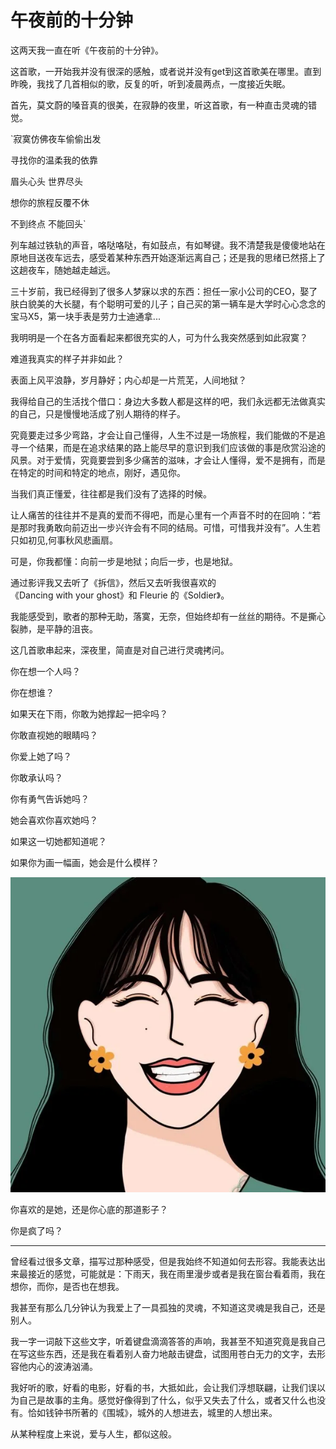 # 午夜前的十分钟

这两天我一直在听《午夜前的十分钟》。

这首歌，一开始我并没有很深的感触，或者说并没有get到这首歌美在哪里。直到昨晚，我找了几首相似的歌，反复的听，听到凌晨两点，一度接近失眠。

首先，莫文蔚的嗓音真的很美，在寂静的夜里，听这首歌，有一种直击灵魂的错觉。

`寂寞仿佛夜车偷偷出发

寻找你的温柔我的依靠

眉头心头 世界尽头

想你的旅程反覆不休

不到终点 不能回头`

列车越过铁轨的声音，咯哒咯哒，有如鼓点，有如琴键。我不清楚我是傻傻地站在原地目送夜车远去，感受着某种东西开始逐渐远离自己；还是我的思绪已然搭上了这趟夜车，随她越走越远。

三十岁前，我已经得到了很多人梦寐以求的东西：担任一家小公司的CEO，娶了肤白貌美的大长腿，有个聪明可爱的儿子；自己买的第一辆车是大学时心心念念的宝马X5，第一块手表是劳力士迪通拿...

我明明是一个在各方面看起来都很充实的人，可为什么我突然感到如此寂寞？

难道我真实的样子并非如此？

表面上风平浪静，岁月静好；内心却是一片荒芜，人间地狱？

我得给自己的生活找个借口：身边大多数人都是这样的吧，我们永远都无法做真实的自己，只是慢慢地活成了别人期待的样子。

究竟要走过多少弯路，才会让自己懂得，人生不过是一场旅程，我们能做的不是追寻一个结果，而是在追求结果的路上能尽早的意识到我们应该做的事是欣赏沿途的风景。对于爱情，究竟要尝到多少痛苦的滋味，才会让人懂得，爱不是拥有，而是在特定的时间和特定的地点，刚好，遇见你。

当我们真正懂爱，往往都是我们没有了选择的时候。

让人痛苦的往往并不是真的爱而不得吧，而是心里有一个声音不时的在回响：“若是那时我勇敢向前迈出一步兴许会有不同的结局。可惜，可惜我并没有”。人生若只如初见,何事秋风悲画扇。

可是，你我都懂：向前一步是地狱；向后一步，也是地狱。

通过影评我又去听了《拆信》，然后又去听我很喜欢的《Dancing with your ghost》和 Fleurie 的《Soldier》。

我能感受到，歌者的那种无助，落寞，无奈，但始终却有一丝丝的期待。不是撕心裂肺，是平静的沮丧。

这几首歌串起来，深夜里，简直是对自己进行灵魂拷问。

你在想一个人吗？

你在想谁？

如果天在下雨，你敢为她撑起一把伞吗？

你敢直视她的眼睛吗？

你爱上她了吗？

你敢承认吗？

你有勇气告诉她吗？

她会喜欢你喜欢她吗？

如果这一切她都知道呢？

如果你为画一幅画，她会是什么模样？

![](../assets/600.webp)

你喜欢的是她，还是你心底的那道影子？

你是疯了吗？

---

曾经看过很多文章，描写过那种感受，但是我始终不知道如何去形容。我能表达出来最接近的感觉，可能就是：下雨天，我在雨里漫步或者是我在窗台看着雨，我在想你，而你，是否也在想我。

我甚至有那么几分钟认为我爱上了一具孤独的灵魂，不知道这灵魂是我自己，还是别人。

我一字一词敲下这些文字，听着键盘滴滴答答的声响，我甚至不知道究竟是我自己在写这些东西，还是我在看着别人奋力地敲击键盘，试图用苍白无力的文字，去形容他内心的波涛汹涌。

我好听的歌，好看的电影，好看的书，大抵如此，会让我们浮想联翩，让我们误以为自己是故事的主角。感觉好像得到了什么，似乎又失去了什么，或者又什么也没有。恰如钱钟书所著的《围城》，城外的人想进去，城里的人想出来。

从某种程度上来说，爱与人生，都似这般。